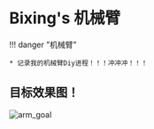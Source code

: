 # Bixing's 机械臂

!!! danger "机械臂"

    * 记录我的机械臂Diy进程！！！冲冲冲！！！

## 目标效果图！
![arm_goal](https://gitee.com/wu-bixing/picture/raw/master/202407142107000.png)